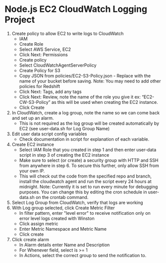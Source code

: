 # Node.js EC2 CloudWatch Logging Project

1. Create policy to allow EC2 to write logs to CloudWatch
    * IAM
    * Create Role
    * Select AWS Service, EC2
    * Click Next: Permissions
    * Create policy
    * Select CloudWatchAgentServerPolicy
    * Create Policy for S3
    * Copy JSON from policies/EC2-S3-Policy.json - Replace with the name of your bucket before saving.
    Note: You may need to add other policies for Redshift
    * Click Next: Tags, add any tags
    * Click Next: Review, note the name of the role you give it ex: “EC2-CW-S3-Policy” as this will be used when creating the EC2 instance.
    * Click Create
2. In CloudWatch, create a log group, note the name so we can come back and set up an alarm.
    * This is not required as the log group will be created automatically by EC2 (see user-data.sh for Log Group Name)
3. Edit user data script config variables
    * Check documentation in script for explanation of each variable.
4. Create EC2 instance
    * Select IAM Role that you created in step 1 and then enter user-data script in step 3 of creating the EC2 instance
    * Make sure to select (or create) a security group with HTTP and SSH from anywhere in step 6. To secure this further, only allow SSH from your own IP.
    * This will check out the code from the specified repo and branch, install the cloudwatch agent and run the script every 24 hours at midnight. Note: Currently it is set to run every minute for debugging purposes.  You can change this by editing the cron schedule in user-data.sh on the crontab command.
5. Select Log Group from CloudWatch, verify that logs are working
6. With Log group selected, click Create Metric Filter
    * In filter pattern, enter "level error" to receive notification only on error level logs created with Winston
    * Click assign metric
    * Enter Metric Namespace and Metric Name
    * Click create
7. Click create alarm
    * In Alarm details enter Name and Description
    * For Whenever field, select is >= 1
    * In Actions, select the correct group to send the notification to.

